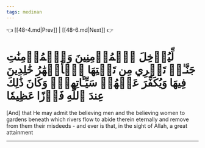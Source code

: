 ```yaml
---
tags: medinan
---
```


👈 [[48-4.md|Prev]] | [[48-6.md|Next]] 👉

# لِّيُدۡخِلَ ٱلۡمُؤۡمِنِينَ وَٱلۡمُؤۡمِنَٰتِ جَنَّـٰتٖ تَجۡرِي مِن تَحۡتِهَا ٱلۡأَنۡهَٰرُ خَٰلِدِينَ فِيهَا وَيُكَفِّرَ عَنۡهُمۡ سَيِّـَٔاتِهِمۡۚ وَكَانَ ذَٰلِكَ عِندَ ٱللَّهِ فَوۡزًا عَظِيمٗا

[And] that He may admit the believing men and the believing women to gardens beneath which rivers flow to abide therein eternally and remove from them their misdeeds - and ever is that, in the sight of Allah, a great attainment

---


